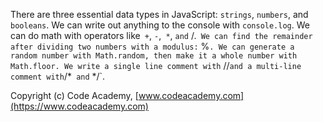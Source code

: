 There are three essential data types in JavaScript: `strings`, `numbers`, and `booleans`.
We can write out anything to the console with `console.log`.
We can do math with operators like` +`, `-`,` *`, `and` /.`
We can find the remainder after dividing two numbers with a modulus:` %`.
We can generate a random number with Math.random, then make it a whole number with Math.floor.
We write a single line comment with` //` and a multi-line comment with `/*` and` */`.

Copyright (c) Code Academy, [www.codeacademy.com](https://www.codeacademy.com)
